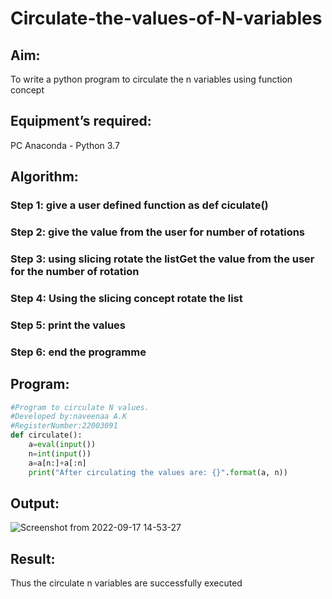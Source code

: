 # Circulate-the-values-of-N-variables
## Aim:
To write a python program to circulate the n variables using function concept
## Equipment’s required:
PC
Anaconda - Python 3.7
## Algorithm: 
### Step 1: give a user defined function as def ciculate()
### Step 2: give the value from the user for number of rotations
### Step 3: using slicing rotate the listGet the value from the user for the number of rotation
### Step 4: Using the slicing concept rotate the list
### Step 5: print the values
### Step 6: end the programme
## Program:
```python
#Program to circulate N values.
#Developed by:naveenaa A.K
#RegisterNumber:22003091
def circulate():
    a=eval(input())
    n=int(input())
    a=a[n:]+a[:n]
    print("After circulating the values are: {}".format(a, n))
```
## Output:
![Screenshot from 2022-09-17 14-53-27](https://user-images.githubusercontent.com/113497406/190849866-c7b42a57-5986-4b7f-981f-6e853e09a31d.png)
## Result:
Thus the circulate n variables are successfully executed
